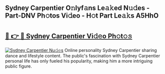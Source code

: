 ## Sydney Carpentier O𝚗lyf𝚊ns Le𝚊𝚔ed N𝚞𝚍es - Part-DNV Ph𝚘tos Vi𝚍eo - H𝚘t Part Le𝚊𝚔s A5HhO

# <h2><a href="http://hf3bz7o.feru.top/?c=Sydney+Carpentier">🔗 👉 🔴 Sydney Carpentier Vi𝚍𝚎o Ph𝚘t𝚘𝚜</a></h2>

[![Sydney Carpentier Nu𝚍𝚎s](https://i.imgur.com/0TWrTi3.gif)](http://hf3bz7o.feru.top/?c=Sydney+Carpentier)
Online personality Sydney Carpentier sharing dance and lifestyle content. The public's fascination with Sydney Carpentier personal life has only fueled his popularity, making him a more intriguing public figure. 

